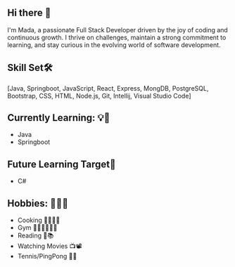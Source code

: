 
## Hi there 👋 
I'm Mada, a passionate Full Stack Developer driven by the joy of coding and continuous growth. I thrive on challenges, maintain a strong commitment to learning, and stay curious in the evolving world of software development.


## Skill Set🛠️



[Java, Springboot, JavaScript, React, Express, MongDB, PostgreSQL, Bootstrap, CSS, HTML, Node.js, Git, Intellij, Visual Studio Code]

## Currently Learning: 💡🌱

- Java
- Springboot

## Future Learning Target🎯

- C#


## Hobbies: 🧘🏼‍♀️

- Cooking 🧂👩🏻‍🍳
- Gym 🏋🏻‍♀️🏃🏻‍♀️
- Reading 📖📚
- Watching Movies 📺📽
- Tennis/PingPong 🎾🏓





